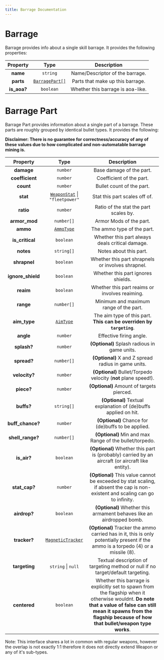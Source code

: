 ```yaml
---
title: Barrage Documentation
---
```


# Barrage

Barrage provides info about a single skill barrage. It provides the following properties:

|  Property   |               Type               |            Description            |
| :---------: | :------------------------------: | :-------------------------------: |
|  **name**   |             `string`             |  Name/Descriptor of the barrage.  |
|  **parts**  | [`BarragePart[]`](#barrage-part) | Parts that make up this barrage.  |
| **is_aoa?** |            `boolean`             | Whether this barrage is aoa-like. |

# Barrage Part

Barrage Part provides information about a single part of a barrage. These parts are roughly grouped by identical bullet types. It provides the following:

**Disclaimer: There is no guarantee for correctness/accuracy of any of these values due to how complicated and non-automatable barrage mining is.**

|     Property      |                              Type                               |                                                                                                       Description                                                                                                       |
| :---------------: | :-------------------------------------------------------------: | :---------------------------------------------------------------------------------------------------------------------------------------------------------------------------------------------------------------------: |
|    **damage**     |                            `number`                             |                                                                                                Base damage of the part.                                                                                                 |
|  **coefficient**  |                            `number`                             |                                                                                                Coefficient of the part.                                                                                                 |
|     **count**     |                            `number`                             |                                                                                                Bullet count of the part.                                                                                                |
|     **stat**      | [`WeaponStat`](../common.md#weapon-stat-keys) \| `"fleetpower"` |                                                                                              Stat this part scales off of.                                                                                              |
|     **ratio**     |                            `number`                             |                                                                                          Ratio of the stat the part scales by.                                                                                          |
|   **armor_mod**   |                           `number[]`                            |                                                                                                 Armor Mods of the part.                                                                                                 |
|     **ammo**      |           [`AmmoType`](../equips/index.md#ammo-type)            |                                                                                               The ammo type of the part.                                                                                                |
|  **is_critical**  |                            `boolean`                            |                                                                                     Whether this part always deals critical damage.                                                                                     |
|     **notes**     |                           `string[]`                            |                                                                                                 Notes about this part.                                                                                                  |
|   **shrapnel**    |                            `boolean`                            |                                                                                    Whether this part shrapnels or involves shrapnel.                                                                                    |
| **ignore_shield** |                            `boolean`                            |                                                                                           Whether this part ignores shields.                                                                                            |
|     **reaim**     |                            `boolean`                            |                                                                                     Whether this part reaims or involves reaiming.                                                                                      |
|     **range**     |                           `number[]`                            |                                                                                         Minimum and maximum range of the part.                                                                                          |
|   **aim_type**    |            [`AimType`](../equips/index.md#aim-type)             |                                                                          The aim type of this part. **This can be overriden by `targeting`**.                                                                           |
|     **angle**     |                            `number`                             |                                                                                                 Effective firing angle.                                                                                                 |
|    **splash?**    |                            `number`                             |                                                                                      **(Optional)** Splash radious in game units.                                                                                       |
|    **spread?**    |                           `number[]`                            |                                                                                   **(Optional)** X and Z spread radius in game units.                                                                                   |
|   **velocity?**   |                            `number`                             |                                                                             **(Optional)** Bullet/Torpedo velocity (**not** plane speed!).                                                                              |
|    **piece?**     |                            `number`                             |                                                                                        **(Optional)** Amount of targets pierced.                                                                                        |
|    **buffs?**     |                           `string[]`                            |                                                                             **(Optional)** Textual explanation of (de)buffs applied on hit.                                                                             |
| **buff_chance?**  |                            `number`                             |                                                                                   **(Optional)** Chance for (de)buffs to be applied.                                                                                    |
| **shell_range?**  |                           `number[]`                            |                                                                                 **(Optional)** Min and max Range of the bullet/torpedo.                                                                                 |
|    **is_air?**    |                            `boolean`                            |                                                            **(Optional)** Whether this part is (probably) carried by an aircraft (or aircraft like entity).                                                             |
|   **stat_cap?**   |                            `number`                             |                                             **(Optional)** This value cannot be exceeded by stat scaling, if absent the cap is non-existent and scaling can go to infinity.                                             |
|   **airdrop?**    |                            `boolean`                            |                                                                          **(Optional)** Whether this armament behaves like an airdropped bomb.                                                                          |
|   **tracker?**    |       [`MagneticTracker`](../common.md#magnetic-tracker)        |                                           **(Optional)** Tracker the ammo carried has in it, this is only potentially present if the ammo is a torpedo (4) or a missile (8).                                            |
|   **targeting**   |                       `string` \| `null`                        |                                                                     Textual description of targeting method or null if no target/default targeting.                                                                     |
|   **centered**    |                            `boolean`                            | Whether this barrage is explicitly set to spawn from the flagship when it otherwise wouldnt. **Do note that a value of false can still mean it spawns from the flagship because of how that bullet/weapon type works**. |


Note: This interface shares a lot in common with regular weapons, however the overlap is not exactly 1:1 therefore it does not directly extend Weapon or any of it's sub-types.